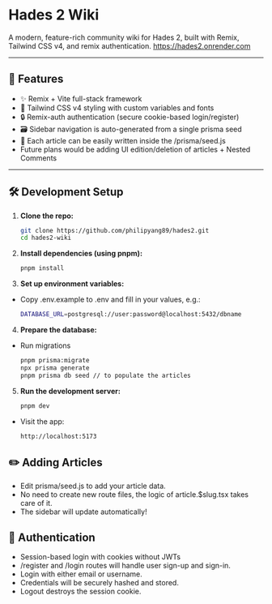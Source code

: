 # Hades 2 Wiki

A modern, feature-rich community wiki for Hades 2, built with Remix, Tailwind CSS v4, and remix authentication. 
https://hades2.onrender.com

---

## 🚀 Features

- ✨ Remix + Vite full-stack framework
- 🎨 Tailwind CSS v4 styling with custom variables and fonts
- 🔒 Remix-auth authentication (secure cookie-based login/register)
- 🗃️ Sidebar navigation is auto-generated from a single prisma seed
- 📝 Each article can be easily written inside the /prisma/seed.js 
- Future plans would be adding UI edition/deletion of articles + Nested Comments

---

## 🛠️ Development Setup

1. **Clone the repo:**
   ```sh
   git clone https://github.com/philipyang89/hades2.git
   cd hades2-wiki
2. **Install dependencies (using pnpm):**
    ```sh
    pnpm install
3. **Set up environment variables:**
- Copy .env.example to .env and fill in your values, e.g.:
    ```sh
    DATABASE_URL=postgresql://user:password@localhost:5432/dbname
4. **Prepare the database:**
- Run migrations
    ```sh
    pnpm prisma:migrate
    npx prisma generate
    pnpm prisma db seed // to populate the articles
5. **Run the development server:**
    ```sh
    pnpm dev
- Visit the app:
    ```sh
    http://localhost:5173
## ✏️ Adding Articles
- Edit prisma/seed.js to add your article data.
- No need to create new route files, the logic of article.$slug.tsx takes care of it.
- The sidebar will update automatically!

## 👤 Authentication
- Session-based login with cookies without JWTs
- /register and /login routes will handle user sign-up and sign-in.
- Login with either email or username.
- Credentials will be securely hashed and stored.
- Logout destroys the session cookie.